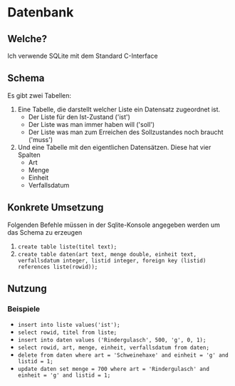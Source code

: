 # Datenbank
## Welche?
Ich verwende SQLite mit dem Standard C-Interface
## Schema
Es gibt zwei Tabellen:
1. Eine Tabelle, die darstellt welcher Liste ein Datensatz zugeordnet ist. 
   - Der Liste für den Ist-Zustand ('ist')
   - Der Liste was man immer haben will ('soll')
   - Der Liste was man zum Erreichen des Sollzustandes noch braucht ('muss')
2. Und eine Tabelle mit den eigentlichen Datensätzen. Diese hat vier Spalten
   - Art
   - Menge
   - Einheit
   - Verfallsdatum
## Konkrete Umsetzung
Folgenden Befehle müssen in der Sqlite-Konsole angegeben werden um das Schema zu erzeugen
1. ```create table liste(titel text);```
2. ```create table daten(art text, menge double, einheit text, verfallsdatum integer, listid integer, foreign key (listid) references liste(rowid));```
## Nutzung
### Beispiele
- ```insert into liste values('ist');```
- ```select rowid, titel from liste;```
- ```insert into daten values ('Rindergulasch', 500, 'g', 0, 1);```
- ```select rowid, art, menge, einheit, verfallsdatum from daten;```
- ```delete from daten where art = 'Schweinehaxe' and einheit = 'g' and listid = 1;```
- ```update daten set menge = 700 where art = 'Rindergulasch' and einheit = 'g' and listid = 1;```
